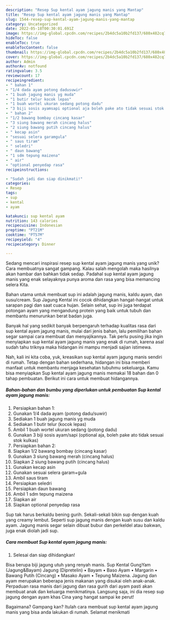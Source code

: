 ```yaml
---
description: "Resep Sup kental ayam jagung manis yang Mantap"
title: "Resep Sup kental ayam jagung manis yang Mantap"
slug: 1544-resep-sup-kental-ayam-jagung-manis-yang-mantap
category: Uncategorized
date: 2022-05-18T00:30:01.691Z
image: https://img-global.cpcdn.com/recipes/2b4dc5a10b2fd137/680x482cq70/sup-kental-ayam-jagung-manis-foto-resep-utama.jpg
hideToc: false
enableToc: true
enableTocContent: false
thumbnail: https://img-global.cpcdn.com/recipes/2b4dc5a10b2fd137/680x482cq70/sup-kental-ayam-jagung-manis-foto-resep-utama.jpg
cover: https://img-global.cpcdn.com/recipes/2b4dc5a10b2fd137/680x482cq70/sup-kental-ayam-jagung-manis-foto-resep-utama.jpg
author: Admin
authorAv: notfound
ratingvalue: 3.5
reviewcount: 17
recipeingredient:
- " bahan 1"
- "1/4 dada ayam potong dadusuwir"
- "1 buah jagung manis yg muda"
- "1 butir telur kocok lepas"
- "1 buah wortel ukuran sedang potong dadu"
- "3 biji sosis ayamsapi optional aja boleh pake ato tidak sesuai stok kulkas"
- " bahan 2"
- "1/2 bawang bombay cincang kasar"
- "3 siung bawang merah cincang halus"
- "2 siung bawang putih cincang halus"
- " kecap asin"
- "sesuai selera garamgula"
- " saus tiram"
- " seledri"
- " daun bawang"
- "1 sdm tepung maizena"
- " air"
- "optional penyedap rasa"
recipeinstructions:

- "Sudah jadi dan siap dinikmati!"
categories:
- Resep
tags:
- sup
- kental
- ayam

katakunci: sup kental ayam 
nutrition: 143 calories
recipecuisine: Indonesian
preptime: "PT21M"
cooktime: "PT57M"
recipeyield: "4"
recipecategory: Dinner

---
```





Sedang mencari inspirasi resep sup kental ayam jagung manis yang unik? Cara membuatnya sangat gampang. Kalau salah mengolah maka hasilnya akan hambar dan bahkan tidak sedap. Padahal sup kental ayam jagung manis yang enak selayaknya punya aroma dan rasa yang bisa memancing selera Kita.





Bahan utama untuk membuat sup ini adalah jagung manis, kaldu ayam, dan susu/cream. Sup Jagung Kental ini cocok dihidangkan hangat-hangat untuk sarapan pagi dan saat cuaca hujan. Selain sehat, sup ini juga terdapat potongan ayam yang mengandung protein yang baik untuk tubuh dan membantu menurunkan berat badan juga.

Banyak hal yang sedikit banyak berpengaruh terhadap kualitas rasa dari sup kental ayam jagung manis, mulai dari jenis bahan, lalu pemilihan bahan segar sampai cara membuat dan menyajikannya. Tak perlu pusing jika ingin menyiapkan sup kental ayam jagung manis yang enak di rumah, karena asal sudah tahu triknya maka hidangan ini mampu menjadi sajian istimewa.






Nah, kali ini kita coba, yuk, kreasikan sup kental ayam jagung manis sendiri di rumah. Tetap dengan bahan sederhana, hidangan ini bisa memberi manfaat untuk membantu menjaga kesehatan tubuhmu sekeluarga. Kamu bisa menyiapkan Sup kental ayam jagung manis memakai 18 bahan dan 0 tahap pembuatan. Berikut ini cara untuk membuat hidangannya.

<!--inarticleads1-->

##### Bahan-bahan dan bumbu yang diperlukan untuk pembuatan Sup kental ayam jagung manis:

1. Persiapkan  bahan 1:
1. Gunakan 1/4 dada ayam (potong dadu/suwir)
1. Sediakan 1 buah jagung manis yg muda
1. Sediakan 1 butir telur (kocok lepas)
1. Ambil 1 buah wortel ukuran sedang (potong dadu)
1. Gunakan 3 biji sosis ayam/sapi (optional aja, boleh pake ato tidak sesuai stok kulkas)
1. Persiapkan  bahan 2:
1. Siapkan 1/2 bawang bombay (cincang kasar)
1. Gunakan 3 siung bawang merah (cincang halus)
1. Siapkan 2 siung bawang putih (cincang halus)
1. Gunakan  kecap asin
1. Gunakan sesuai selera garam+gula
1. Ambil  saus tiram
1. Persiapkan  seledri
1. Persiapkan  daun bawang
1. Ambil 1 sdm tepung maizena
1. Siapkan  air
1. Siapkan optional penyedap rasa


Sup tak harus berkaldu bening gurih. Sekali-sekali bikin sup dengan kuah yang creamy lembut. Seperti sup jagung manis dengan kuah susu dan kaldu ayam. Jagung manis segar selain dibuat bubur dan perkeldel atau bakwan, juga enak diolah jadi sup. 

<!--inarticleads2-->

##### Cara membuat Sup kental ayam jagung manis:


1. Selesai dan siap dihidangkan!

Bisa berupa biji jagung utuh yang renyah manis. Sup Kental GungYam (Jagung&amp;Bayam) Jagung (Dipretelin) • Bayam • Baso Ayam • Margarin • Bawang Putih (Cincang) • Masako Ayam • Tepung Maizena. Jagung dan ayam merupakan beberapa jenis makanan yang disukai oleh anak-anak. Perpaduan rasa manis dari jagung dan rasa gurih dari ayam pasti akan membuat anak dan keluarga menikmatinya. Langsung saja, ini dia resep sup jagung dengan ayam khas Cina yang hangat sampai ke perut! 

Bagaimana? Gampang kan? Itulah cara membuat sup kental ayam jagung manis yang bisa anda lakukan di rumah. Selamat menikmati
